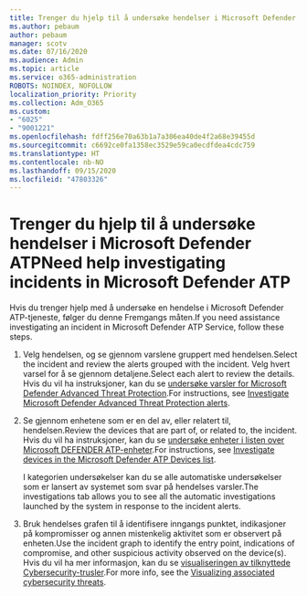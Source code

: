 ```yaml
---
title: Trenger du hjelp til å undersøke hendelser i Microsoft Defender ATP
ms.author: pebaum
author: pebaum
manager: scotv
ms.date: 07/16/2020
ms.audience: Admin
ms.topic: article
ms.service: o365-administration
ROBOTS: NOINDEX, NOFOLLOW
localization_priority: Priority
ms.collection: Adm_O365
ms.custom:
- "6025"
- "9001221"
ms.openlocfilehash: fdff256e70a63b1a7a306ea40de4f2a68e39455d
ms.sourcegitcommit: c6692ce0fa1358ec3529e59ca0ecdfdea4cdc759
ms.translationtype: HT
ms.contentlocale: nb-NO
ms.lasthandoff: 09/15/2020
ms.locfileid: "47803326"
---
```

# <a name="need-help-investigating-incidents-in-microsoft-defender-atp"></a><span data-ttu-id="786ef-102">Trenger du hjelp til å undersøke hendelser i Microsoft Defender ATP</span><span class="sxs-lookup"><span data-stu-id="786ef-102">Need help investigating incidents in Microsoft Defender ATP</span></span>

<span data-ttu-id="786ef-103">Hvis du trenger hjelp med å undersøke en hendelse i Microsoft Defender ATP-tjeneste, følger du denne Fremgangs måten.</span><span class="sxs-lookup"><span data-stu-id="786ef-103">If you need assistance investigating an incident in Microsoft Defender ATP Service, follow these steps.</span></span>

1. <span data-ttu-id="786ef-104">Velg hendelsen, og se gjennom varslene gruppert med hendelsen.</span><span class="sxs-lookup"><span data-stu-id="786ef-104">Select the incident and review the alerts grouped with the incident.</span></span> <span data-ttu-id="786ef-105">Velg hvert varsel for å se gjennom detaljene.</span><span class="sxs-lookup"><span data-stu-id="786ef-105">Select each alert to review the details.</span></span> <span data-ttu-id="786ef-106">Hvis du vil ha instruksjoner, kan du se [undersøke varsler for Microsoft Defender Advanced Threat Protection](https://docs.microsoft.com/windows/security/threat-protection/microsoft-defender-atp/investigate-alerts).</span><span class="sxs-lookup"><span data-stu-id="786ef-106">For instructions, see [Investigate Microsoft Defender Advanced Threat Protection alerts](https://docs.microsoft.com/windows/security/threat-protection/microsoft-defender-atp/investigate-alerts).</span></span>
2. <span data-ttu-id="786ef-107">Se gjennom enhetene som er en del av, eller relatert til, hendelsen.</span><span class="sxs-lookup"><span data-stu-id="786ef-107">Review the devices that are part of, or related to, the incident.</span></span> <span data-ttu-id="786ef-108">Hvis du vil ha instruksjoner, kan du se [undersøke enheter i listen over Microsoft DEFENDER ATP-enheter](https://docs.microsoft.com/windows/security/threat-protection/microsoft-defender-atp/investigate-machines).</span><span class="sxs-lookup"><span data-stu-id="786ef-108">For instructions, see [Investigate devices in the Microsoft Defender ATP Devices list](https://docs.microsoft.com/windows/security/threat-protection/microsoft-defender-atp/investigate-machines).</span></span><br/>
 
    <span data-ttu-id="786ef-109">I kategorien undersøkelser kan du se alle automatiske undersøkelser som er lansert av systemet som svar på hendelses varsler.</span><span class="sxs-lookup"><span data-stu-id="786ef-109">The investigations tab allows you to see all the automatic investigations launched by the system in response to the incident alerts.</span></span>
3. <span data-ttu-id="786ef-110">Bruk hendelses grafen til å identifisere inngangs punktet, indikasjoner på kompromisser og annen mistenkelig aktivitet som er observert på enheten.</span><span class="sxs-lookup"><span data-stu-id="786ef-110">Use the incident graph to identify the entry point, indications of compromise, and other suspicious activity observed on the device(s).</span></span> <span data-ttu-id="786ef-111">Hvis du vil ha mer informasjon, kan du se [visualiseringen av tilknyttede Cybersecurity-trusler](https://docs.microsoft.com/windows/security/threat-protection/microsoft-defender-atp/investigate-incidents#visualizing-associated-cybersecurity-threats).</span><span class="sxs-lookup"><span data-stu-id="786ef-111">For more info, see the [Visualizing associated cybersecurity threats](https://docs.microsoft.com/windows/security/threat-protection/microsoft-defender-atp/investigate-incidents#visualizing-associated-cybersecurity-threats).</span></span>  